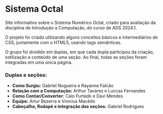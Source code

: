 # Sistema Octal
Site informativo sobre o Sistema Numérico Octal, criado para avaliação da disciplina de Introdução a Computação, do curso de ADS 2024.1.

O projeto foi criado utilizando alguns conceitos básicos e intermediários de CSS, juntamente com o HTML5, usando tags semânticas.

O grupo foi dividido em duplas, em que cada dupla participou da criação, estilização e conteúdo de uma seção. Ao final, todas as seções foram integradas em uma única página.

### Duplas e seções:
- **Como Surgiu:** Gabriel Nogueira e Rayanne Falcão
- **Relação com a Computação:** Arthur Tavares e Luccas Fernandes
- **Como Contar/Converter:** Caio Furtado e Davi Mendes
- **Equipe:** Artur Bezerra e Vinicius Macêdo
- **Cabeçalho, Rodapé e integração das seções:** Gabriel Rodrigues
